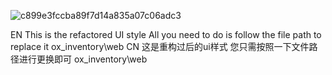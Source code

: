 ![c899e3fccba89f7d14a835a07c06adc3](https://github.com/user-attachments/assets/6ca7bbc6-8a45-4e1a-81e1-56e72ce5e89c)

EN
This is the refactored UI style
All you need to do is follow the file path to replace it
ox_inventory\web
CN
这是重构过后的ui样式
您只需按照一下文件路径进行更换即可
ox_inventory\web

